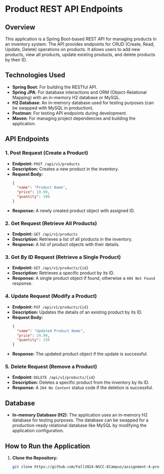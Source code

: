 # Product REST API Endpoints

## Overview
This application is a Spring Boot-based REST API for managing products in an inventory system. The API provides endpoints for CRUD (Create, Read, Update, Delete) operations on products. It allows users to add new products, view all products, update existing products, and delete products by their ID.

## Technologies Used
- **Spring Boot**: For building the RESTful API.
- **Spring JPA**: For database interactions and ORM (Object-Relational Mapping) with an in-memory H2 database or MySQL.
- **H2 Database**: An in-memory database used for testing purposes (can be swapped with MySQL in production).
- **Postman**: For testing API endpoints during development.
- **Maven**: For managing project dependencies and building the application.

## API Endpoints

### 1. **Post Request (Create a Product)**
- **Endpoint:** `POST /api/v1/products`
- **Description:** Creates a new product in the inventory.
- **Request Body:**
  ```json
  {
    "name": "Product Name",
    "price": 19.99,
    "quantity": 100
  }
  ```
- **Response:** A newly created product object with assigned ID.

### 2. **Get Request (Retrieve All Products)**
- **Endpoint:** `GET /api/v1/products`
- **Description:** Retrieves a list of all products in the inventory.
- **Response:** A list of product objects with their details.

### 3. **Get By ID Request (Retrieve a Single Product)**
- **Endpoint:** `GET /api/v1/products/{id}`
- **Description:** Retrieves a specific product by its ID.
- **Response:** A single product object if found, otherwise a `404 Not Found` response.

### 4. **Update Request (Modify a Product)**
- **Endpoint:** `PUT /api/v1/products/{id}`
- **Description:** Updates the details of an existing product by its ID.
- **Request Body:**
  ```json
  {
    "name": "Updated Product Name",
    "price": 24.99,
    "quantity": 150
  }
  ```
- **Response:** The updated product object if the update is successful.

### 5. **Delete Request (Remove a Product)**
- **Endpoint:** `DELETE /api/v1/products/{id}`
- **Description:** Deletes a specific product from the inventory by its ID.
- **Response:** A `204 No Content` status code if the deletion is successful.

## Database
- **In-memory Database (H2)**: The application uses an in-memory H2 database for testing purposes. The database can be swapped for a production-ready relational database like MySQL by modifying the application configuration.

## How to Run the Application
1. **Clone the Repository:**
   ```bash
   git clone https://github.com/Fall2024-NSCC-ECampus/assignment-4-product-rest-api-endpoints-w0140158
